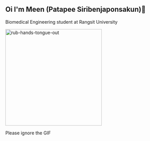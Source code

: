 ## Oi I'm Meen (Patapee Siribenjaponsakun)👋

<p>
  Biomedical Engineering student at Rangsit University
</p>

<p>
  <img src="https://github.com/user-attachments/assets/593a1219-ed2d-4c00-b037-ca8ac2612d2b" width="300" alt="rub-hands-tongue-out">
</p>

Please ignore the GIF
